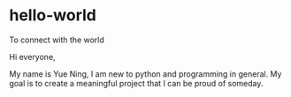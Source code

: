 # hello-world
To connect with the world

Hi everyone,

My name is Yue Ning, I am new to python and programming in general. My goal is to create a meaningful project that I can be proud of someday.
